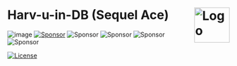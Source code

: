 Harv-u-in-DB (Sequel Ace) <img alt="Logo" src="https://sequel-ace.com/images/appIcon-1024.png" align="right" height="80">
=======
![image](https://img.shields.io/badge/MySQL-005C84?style=for-the-badge&logo=mysql&logoColor=white) [![Sponsor](https://img.shields.io/badge/sponsor-30363D?style=for-the-badge&logo=GitHub-Sponsors&logoColor=#white)](https://rnli.org/support-us/give-money/donate) ![Sponsor](https://img.shields.io/badge/NeoVim-%2357A143.svg?&style=for-the-badge&logo=neovim&logoColor=white) ![Sponsor](https://img.shields.io/badge/Xcode-007ACC?style=for-the-badge&logo=Xcode&logoColor=white) ![Sponsor](https://img.shields.io/badge/apple%20silicon-333333?style=for-the-badge&logo=apple&logoColor=white) ![Sponsor](https://img.shields.io/badge/alacritty-F46D01?style=for-the-badge&logo=alacritty&logoColor=white)


[![License](https://img.shields.io/badge/WTFPL-lightgrey?style=for-the-badge)](https://github.com/sirkris/WTFPL/blob/master/WTFPL.md)
